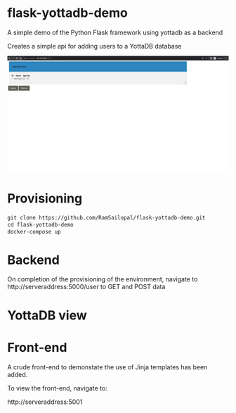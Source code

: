 # flask-yottadb-demo

A simple demo of the Python Flask framework using yottadb as a backend

Creates a simple api for adding users to a YottaDB database

![Alt text](flask.JPG?raw=true "view")

# Provisioning

    git clone https://github.com/RamSailopal/flask-yottadb-demo.git
    cd flask-yottadb-demo
    docker-compose up
    
# Backend
    
    
On completion of the provisioning of the environment, navigate to http://serveraddress:5000/user to GET and POST data

# YottaDB view


# Front-end

A crude front-end to demonstate the use of Jinja templates has been added.

To view the front-end, navigate to:

http://serveraddress:5001



